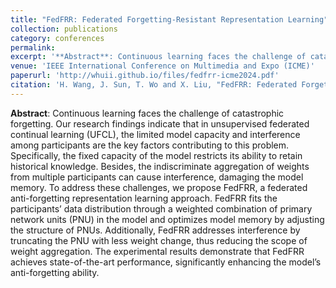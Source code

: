 ```yaml
---
title: "FedFRR: Federated Forgetting-Resistant Representation Learning"
collection: publications
category: conferences
permalink: 
excerpt: '**Abstract**: Continuous learning faces the challenge of catastrophic forgetting. Our research findings indicate that in unsupervised federated continual learning (UFCL), the limited model capacity and interference among participants are the key factors contributing to this problem. Specifically, the fixed capacity of the model restricts its ability to retain historical knowledge. Besides, the indiscriminate aggregation of weights from multiple participants can cause interference, damaging the model memory. To address these challenges, we propose FedFRR, a federated anti-forgetting representation learning approach. FedFRR fits the participants’ data distribution through a weighted combination of primary network units (PNU) in the model and optimizes model memory by adjusting the structure of PNUs. Additionally, FedFRR addresses interference by truncating the PNU with less weight change, thus reducing the scope of weight aggregation. The experimental results demonstrate that FedFRR achieves state-of-the-art performance, significantly enhancing the model’s anti-forgetting ability.'
venue: 'IEEE International Conference on Multimedia and Expo (ICME)'
paperurl: 'http://whuii.github.io/files/fedfrr-icme2024.pdf'
citation: 'H. Wang, J. Sun, T. Wo and X. Liu, "FedFRR: Federated Forgetting-Resistant Representation Learning," 2024 IEEE International Conference on Multimedia and Expo (ICME), Niagara Falls, ON, Canada, 2024, pp. 1-6, doi: 10.1109/ICME57554.2024.10687881.'
---
```


**Abstract**:  Continuous learning faces the challenge of catastrophic forgetting. Our research findings indicate that in unsupervised federated continual learning (UFCL), the limited model capacity and interference among participants are the key factors contributing to this problem. Specifically, the fixed capacity of the model restricts its ability to retain historical knowledge. Besides, the indiscriminate aggregation of weights from multiple participants can cause interference, damaging the model memory. To address these challenges, we propose FedFRR, a federated anti-forgetting representation learning approach. FedFRR fits the participants’ data distribution through a weighted combination of primary network units (PNU) in the model and optimizes model memory by adjusting the structure of PNUs. Additionally, FedFRR addresses interference by truncating the PNU with less weight change, thus reducing the scope of weight aggregation. The experimental results demonstrate that FedFRR achieves state-of-the-art performance, significantly enhancing the model’s anti-forgetting ability.

